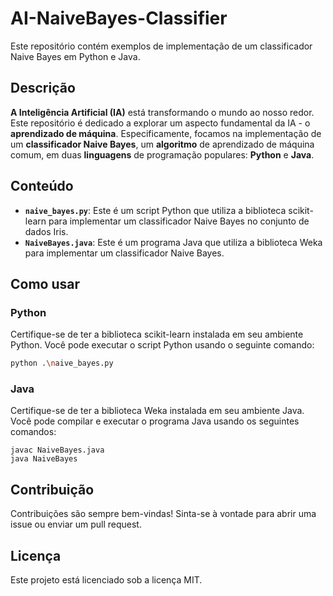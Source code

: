 # AI-NaiveBayes-Classifier

Este repositório contém exemplos de implementação de um classificador Naive Bayes em Python e Java.

## Descrição

**A Inteligência Artificial (IA)** está transformando o mundo ao nosso redor. Este repositório é dedicado a explorar um aspecto fundamental da IA - o **aprendizado de máquina**. Especificamente, focamos na implementação de um **classificador Naive Bayes**, um **algoritmo** de aprendizado de máquina comum, em duas **linguagens** de programação populares: **Python** e **Java**.

## Conteúdo

- **`naive_bayes.py`**: Este é um script Python que utiliza a biblioteca scikit-learn para implementar um classificador Naive Bayes no conjunto de dados Iris.
- **`NaiveBayes.java`**: Este é um programa Java que utiliza a biblioteca Weka para implementar um classificador Naive Bayes.

## Como usar

### Python

Certifique-se de ter a biblioteca scikit-learn instalada em seu ambiente Python. Você pode executar o script Python usando o seguinte comando:

```bash
python .\naive_bayes.py
```

### Java
Certifique-se de ter a biblioteca Weka instalada em seu ambiente Java. Você pode compilar e executar o programa Java usando os seguintes comandos:

```
javac NaiveBayes.java
java NaiveBayes
```
## Contribuição
Contribuições são sempre bem-vindas! Sinta-se à vontade para abrir uma issue ou enviar um pull request.

## Licença
Este projeto está licenciado sob a licença MIT.